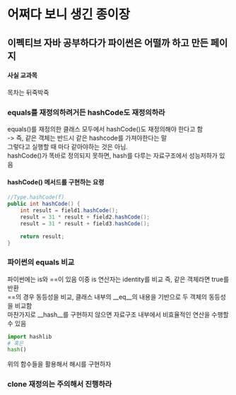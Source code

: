 # 어쩌다 보니 생긴 종이장

## 이펙티브 자바 공부하다가 파이썬은 어떨까 하고 만든 페이지
#### 사실 교과목
목차는 뒤죽박죽 

### equals를 재정의하려거든 hashCode도 재정의하라

equals()를 재정의한 클래스 모두에서 hashCode()도 재정의해야 한다고 함  
-> 즉, 같은 객체는 반드시 같은 hashcode를 가져야한다는 말  
그렇다고 실행할 때 마다 같아야하는 것은 아님.  
hashCode()가 똑바로 정의되지 못하면, hash를 다루는 자료구조에서 성능저하가 있음  

#### hashCode() 메서드를 구현하는 요령
```java
//Type.hashCode(f)
public int hashCode() {
    int result = field1.hashCode();
    result = 31 * result + field2.hashCode();
    result = 31 * result + field3.hashCode();

    return result;
}
```
### 파이썬의 equals 비교
파이썬에는 is와 ==이 있음 이중 is 연산자는 identity를 비교 
즉, 같은 객체라면 true를 반환  
==의 경우 동등성을 비교, 클래스 내부의 __eq__의 내용을 기반으로 두 객체의 동등성을 비교함  
마찬가지로  __hash__를 구현하지 않으면 자료구조 내부에서 비효율적인 연산을 수행할 수 있음  

```python
import hashlib
# 혹은
hash()
```
위의 함수들을 활용해서 해시를 구현하자

### clone 재정의는 주의해서 진행하라

